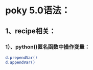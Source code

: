 # poky 5.0语法：

## 1、recipe相关：

### 1）、python()匿名函数中操作变量：

```bash
d.prependVar()
d.appendVar()

```


